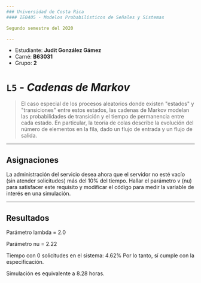 ```yaml
---
### Universidad de Costa Rica
#### IE0405 - Modelos Probabilísticos de Señales y Sistemas

Segundo semestre del 2020

---
```


* Estudiante: **Judit González Gámez**
* Carné: **B63031**
* Grupo: **2**


# `L5` - *Cadenas de Markov*

> El caso especial de los procesos aleatorios donde existen "estados" y "transiciones" entre estos estados, las cadenas de Markov modelan las probabilidades de transición y el tiempo de permanencia entre cada estado. En particular, la teoría de colas describe la evolución del número de elementos en la fila, dado un flujo de entrada y un flujo de salida.


---
## Asignaciones

La administración del servicio desea ahora que el servidor no esté vacío (sin atender solicitudes) más del 10% del tiempo. Hallar el parámetro v (nu) para satisfacer este requisito y modificar el código para medir la variable de interés en una simulación.

---

## Resultados

Parámetro lambda = 2.0

Parámetro nu = 2.22

Tiempo con 0 solicitudes en el sistema: 4.62%   Por lo tanto, sí cumple con la especificación.

Simulación es equivalente a 8.28 horas.


